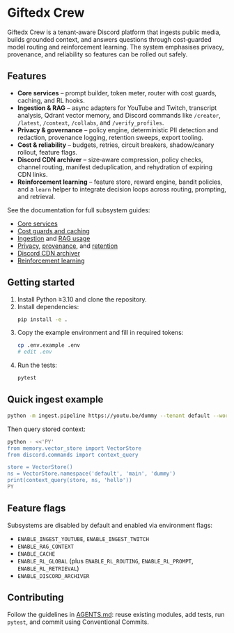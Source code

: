 # Giftedx Crew

Giftedx Crew is a tenant‑aware Discord platform that ingests public media, builds grounded context, and answers questions through cost‑guarded model routing and reinforcement learning. The system emphasises privacy, provenance, and reliability so features can be rolled out safely.

## Features
- **Core services** – prompt builder, token meter, router with cost guards, caching, and RL hooks.
- **Ingestion & RAG** – async adapters for YouTube and Twitch, transcript analysis, Qdrant vector memory, and Discord commands like `/creator`, `/latest`, `/context`, `/collabs`, and `/verify_profiles`.
- **Privacy & governance** – policy engine, deterministic PII detection and redaction, provenance logging, retention sweeps, export tooling.
- **Cost & reliability** – budgets, retries, circuit breakers, shadow/canary rollout, feature flags.
- **Discord CDN archiver** – size‑aware compression, policy checks, channel routing, manifest deduplication, and rehydration of expiring CDN links.
- **Reinforcement learning** – feature store, reward engine, bandit policies, and a `learn` helper to integrate decision loops across routing, prompting, and retrieval.

See the documentation for full subsystem guides:
- [Core services](docs/core_services.md)
- [Cost guards and caching](docs/cost_and_caching.md)
- [Ingestion](docs/ingestion.md) and [RAG usage](docs/rag.md)
- [Privacy](docs/privacy.md), [provenance](docs/provenance.md), and [retention](docs/retention.md)
- [Discord CDN archiver](docs/archiver.md)
- [Reinforcement learning](docs/rl_overview.md)

## Getting started
1. Install Python ≥3.10 and clone the repository.
2. Install dependencies:
   ```bash
   pip install -e .
   ```
3. Copy the example environment and fill in required tokens:
   ```bash
   cp .env.example .env
   # edit .env
   ```
4. Run the tests:
   ```bash
   pytest
   ```

## Quick ingest example
```bash
python -m ingest.pipeline https://youtu.be/dummy --tenant default --workspace main
```
Then query stored context:
```bash
python - <<'PY'
from memory.vector_store import VectorStore
from discord.commands import context_query

store = VectorStore()
ns = VectorStore.namespace('default', 'main', 'dummy')
print(context_query(store, ns, 'hello'))
PY
```

## Feature flags
Subsystems are disabled by default and enabled via environment flags:
- `ENABLE_INGEST_YOUTUBE`, `ENABLE_INGEST_TWITCH`
- `ENABLE_RAG_CONTEXT`
- `ENABLE_CACHE`
- `ENABLE_RL_GLOBAL` (plus `ENABLE_RL_ROUTING`, `ENABLE_RL_PROMPT`, `ENABLE_RL_RETRIEVAL`)
- `ENABLE_DISCORD_ARCHIVER`

## Contributing
Follow the guidelines in [AGENTS.md](AGENTS.md): reuse existing modules, add tests, run `pytest`, and commit using Conventional Commits.
